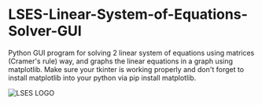 # LSES-Linear-System-of-Equations-Solver-GUI
Python GUI program for solving 2 linear system of equations using matrices (Cramer's rule) way, and graphs the linear equations in a graph using matplotlib.
Make sure your tkinter is working properly and don't forget to install matplotlib into your python via pip install matplotlib.

![LSES LOGO](https://user-images.githubusercontent.com/93460088/224707660-24b86052-c1b8-4801-b9cf-7985fd27d3d8.png)
